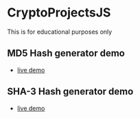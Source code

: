 # CryptoProjectsJS
This is for educational purposes only

## MD5 Hash generator demo

* [live demo](http://alemanparaviajes.esy.es/github/CryptoProjectsJS/src/html/md5.html)

## SHA-3 Hash generator demo

* [live demo](http://alemanparaviajes.esy.es/github/CryptoProjectsJS/src/html/sha-3.html)